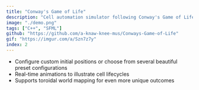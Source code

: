 ```yaml
---
title: "Conway's Game of Life"
description: "Cell automation simulator following Conway's Game of Life Constraints"
image: "./demo.png"
tags: ["C++", "SFML"]
github: "https://github.com/a-knaw-knee-mus/Conways-Game-of-Life"
gif: "https://imgur.com/a/Szn7z7y"
index: 2
---
```


- Configure custom initial positions or choose from several beautiful preset configurations
- Real-time animations to illustrate cell lifecycles
- Supports toroidal world mapping for even more unique outcomes